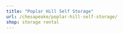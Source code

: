 ```yaml
---
title: "Poplar Hill Self Storage"
url: /chesapeake/poplar-hill-self-storage/
shop: storage rental
---
```

